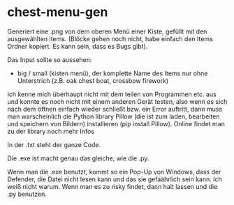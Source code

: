 # chest-menu-gen
Generiert eine .png von dem oberen Menü einer Kiste, gefüllt mit den ausgewählten items. (Blöcke gehen noch nicht, habe einfach den Items Ordner kopiert. Es kann sein, dass es Bugs gibt).

Das Input sollte so aussehen:

- big / small (kisten menü), der komplette Name des Items nur ohne Unterstrich (z.B. oak chest boat, crossbow firework)

Ich kenne mich überhaupt nicht mit dem teilen von Programmen etc. aus und konnte es noch nicht mit einem anderen Gerät testen, also wenn es sich nach dem öffnen einfach wieder schließt bzw. ein Error auftritt, dann muss man warscheinlich die Python library Pillow (die ist zum laden, bearbeiten und speichern von Bildern) installieren (pip install Pillow). Online findet man zu der library noch mehr Infos

In der .txt steht der ganze Code.

Die .exe ist macht genau das gleiche, wie die .py.

Wenn man die .exe benutzt, kommt so ein Pop-Up von Windows, dass der Defender, die Datei nicht lesen kann und das sie gefaährlich sein kann. Ich weiß nicht warum. Wenn man es zu risky findet, dann halt lassen und die .py benutzen.
